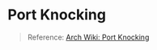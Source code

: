 # Port Knocking


> Reference: [Arch Wiki: Port Knocking](https://wiki.archlinux.org/index.php/Port_knocking)
